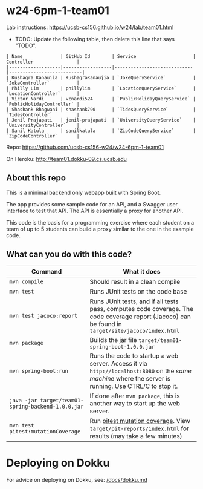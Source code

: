 # w24-6pm-1-team01

Lab instructions: <https://ucsb-cs156.github.io/w24/lab/team01.html>

* TODO: Update the following table, then delete this line that says "TODO".

```
| Name              | GitHub Id        | Service                     | Controller                |
|-------------------|------------------|-----------------------------|---------------------------|
| Kushagra Kanaujia | KushagraKanaujia | `JokeQueryService`          | `JokeController`          |
| Philly Lim        | phillylim        | `LocationQueryService`      | `LocationController`      |
| Victor Nardi      | vcnardi524       | `PublicHolidayQueryService` | `PublicHolidayController` |
| Shashank Bhagwani | shashank790      | `TidesQueryService`         | `TidesController`         |
| Jenil Prajapati   | jenil-prajapati  | `UniversityQueryService`    | `UniversityController`    |
| Sanil Katula      | sanilkatula      | `ZipCodeQueryService`       | `ZipCodeController`       |

```
Repo: https://github.com/ucsb-cs156-w24/w24-6pm-1-team01

On Heroku: http://team01.dokku-09.cs.ucsb.edu

## About this repo

This is a minimal backend only webapp built with Spring Boot.

The app provides some sample code for an API, and a Swagger user interface
to test that API.  The API is essentially a proxy for another API.

This code is the basis for a programming exercise where each student on a
team of up to 5 students can build a proxy similar to the one in the example code.

## What can you do with this code?

| Command                                            | What it does                                                                                                                                             |
|----------------------------------------------------|----------------------------------------------------------------------------------------------------------------------------------------------------------|
| `mvn compile`                                      | Should result in a clean compile                                                                                                                         |
| `mvn test`                                         | Runs JUnit tests on the code base                                                                                                                        |
| `mvn test jacoco:report`                           | Runs JUnit tests, and if all tests pass, computes code coverage.  The code coverage report (Jacoco) can be found in `target/site/jacoco/index.html`      |
| `mvn package`                                      | Builds the jar file `target/team01-spring-boot-1.0.0.jar`                                                                                                |
| `mvn spring-boot:run`                              | Runs the code to startup a web server.  Access it via `http://localhost:8080` on the *same machine* where the server is running.  Use CTRL/C to stop it. |
| `java -jar target/team01-spring-backend-1.0.0.jar` | If done after `mvn package`, this is another way to start up the web server.                                                                             |
| `mvn test pitest:mutationCoverage`                 | Run [pitest mutation coverage](https://pitest.org).  View `target/pit-reports/index.html` for results (may take a few minutes)                           |

# Deploying on Dokku

For advice on deploying on Dokku, see: [/docs/dokku.md](/docs/dokku.md)
